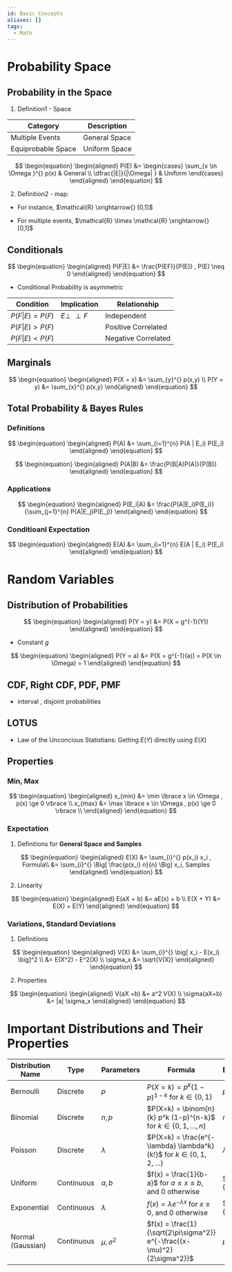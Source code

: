 ```yaml
---
id: Basic_Concepts
aliases: []
tags:
  - Math
---
```


# Probability Space

## Probability in the Space

1. Definition1 - Space

| Category | Description |
|---|---|
| Multiple Events | General Space |
| Equiprobable Space | Uniform Space |


$$
\begin{equation}
\begin{aligned}
P(E) &= \begin{cases}
\sum_{x \in \Omega }^{} p(x) & General \\
\dfrac{|E|}{|\Omega| } & Uniform
\end{cases}
\end{aligned}
\end{equation}
$$

2. Definition2 - map:

- For instance, $\mathcal{R} \xrightarrow{} [0,1]$

- For multiple events, $\mathcal{R} \times \mathcal{R} \xrightarrow{}  [0,1]$

## Conditionals

$$
\begin{equation}
\begin{aligned}
P(F|E) &= \frac{P(EF)}{P(E)} , P(E) \neq 0
\end{aligned}
\end{equation}
$$

- Conditional Probability is asymmetric


| Condition           | Implication         | Relationship       |
|---------------------|---------------------|--------------------|
| $P(F \| E) = P(F)$   | $E \perp \! \! \! \perp F$ | Independent        |
| $P(F \| E) > P(F)$   |                     | Positive Correlated |
| $P(F \| E) < P(F)$   |                     | Negative Correlated |

## Marginals

$$
\begin{equation}
\begin{aligned}
P(X = x) &= \sum_{y}^{} p(x,y) \\
P(Y = y) &= \sum_{x}^{} p(x,y)
\end{aligned}
\end{equation}
$$

## Total Probability & Bayes Rules

### Definitions

$$
\begin{equation}
\begin{aligned}
P(A) &= \sum_{i=1}^{n} P(A | E_i) P(E_i)
\end{aligned}
\end{equation}
$$

$$
\begin{equation}
\begin{aligned}
P(A|B) &= \frac{P(B|A)P(A)}{P(B)}
\end{aligned}
\end{equation}
$$

### Applications

$$
\begin{equation}
\begin{aligned}
P(E_i|A) &= \frac{P(A|E_i)P(E_i)}{\sum_{j=1}^{n} P(A|E_j)P(E_j)}
\end{aligned}
\end{equation}
$$

### Conditioanl Expectation

$$
\begin{equation}
\begin{aligned}
E(A) &= \sum_{i=1}^{n} E(A | E_i) P(E_i)
\end{aligned}
\end{equation}
$$

# Random Variables

## Distribution of Probabilities

$$
\begin{equation}
\begin{aligned}
P(Y = y) &= P(X = g^{-1}(Y))
\end{aligned}
\end{equation}
$$

- Constant $g$

$$
\begin{equation}
\begin{aligned}
P(Y = a) &= P(X = g^{-1}(a)) = P(X \in \Omega) = 1
\end{aligned}
\end{equation}
$$

## CDF, Right CDF, PDF, PMF

- interval , disjoint probabilities

## LOTUS

- Law of the Unconcious Statistians: Getting $E(Y)$ directly using $E(X)$

## Properties

### Min, Max

$$
\begin{equation}
\begin{aligned}
x_{min} &= \min \lbrace x \in \Omega , p(x) \ge 0  \rbrace \\
x_{max} &= \max \lbrace x \in \Omega , p(x) \ge 0  \rbrace \\
\end{aligned}
\end{equation}
$$

### Expectation

1. Definitions for **General Space and Samples**

$$
\begin{equation}
\begin{aligned}
E(X) &= \sum_{i}^{} p(x_i) x_i , Formula\\
&= \sum_{i}^{} \Big[ \frac{p(x_i) n}{n} \Big] x_i, Samples
\end{aligned}
\end{equation}
$$

2. Linearity

$$
\begin{equation}
\begin{aligned}
E(aX + b) &= aE(x) + b \\
E(X + Y) &= E(X) + E(Y)
\end{aligned}
\end{equation}
$$

### Variations, Standard Deviations

1. Definitions

$$
\begin{equation}
\begin{aligned}
V(X) &= \sum_{i}^{} \big[ x_i - E(x_i) \big]^2 \\
&= E(X^2) - E^2(X) \\
\sigma_x &= \sqrt{V(X)}
\end{aligned}
\end{equation}
$$

2. Properties

$$
\begin{equation}
\begin{aligned}
V(aX +b) &= a^2 V(X) \\
\sigma(aX+b) &= |a| \sigma_x
\end{aligned}
\end{equation}
$$

# Important Distributions and Their Properties

| Distribution Name | Type | Parameters | Formula | Expectation | Variance |
|---|---|---|---|---|---|
| Bernoulli | Discrete | $p$ | $P(X=k) = p^k (1-p)^{1-k}$ for $k \in \{0, 1\}$ | $p$ | $p(1-p)$ |
| Binomial | Discrete | $n, p$ | $P(X=k) = \binom{n}{k} p^k (1-p)^{n-k}$ for $k \in \{0, 1, \dots, n\}$ | $np$ | $np(1-p)$ |
| Poisson | Discrete | $\lambda$ | $P(X=k) = \frac{e^{-\lambda} \lambda^k}{k!}$ for $k \in \{0, 1, 2, \dots\}$ | $\lambda$ | $\lambda$ |
| Uniform | Continuous | $a, b$ | $f(x) = \frac{1}{b-a}$ for $a \le x \le b$, and $0$ otherwise | $\frac{a+b}{2}$ | $\frac{(b-a)^2}{12}$ |
| Exponential | Continuous | $\lambda$ | $f(x) = \lambda e^{-\lambda x}$ for $x \ge 0$, and $0$ otherwise | $\frac{1}{\lambda}$ | $\frac{1}{\lambda^2}$ |
| Normal (Gaussian) | Continuous | $\mu, \sigma^2$ | $f(x) = \frac{1}{\sqrt{2\pi\sigma^2}} e^{-\frac{(x-\mu)^2}{2\sigma^2}}$ | $\mu$ | $\sigma^2$ |
